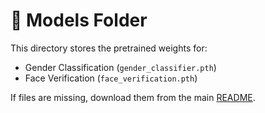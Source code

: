# 📁 Models Folder

This directory stores the pretrained weights for:
- Gender Classification (`gender_classifier.pth`)
- Face Verification (`face_verification.pth`)

If files are missing, download them from the main [README](../README.md).
